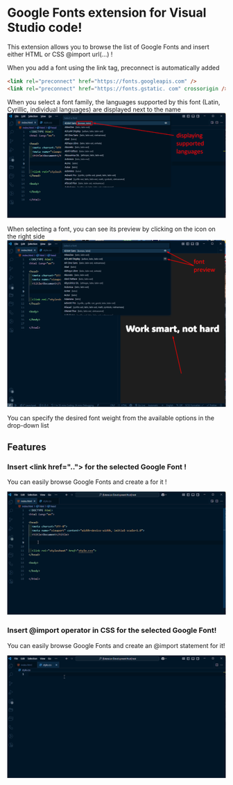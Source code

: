 # Google Fonts extension for Visual Studio code!

This extension allows you to browse the list of Google Fonts and insert either HTML <link href=".."/> or CSS @import url(...) !

When you add a font using the link tag, preconnect is automatically added

```html
<link rel="preconnect" href="https://fonts.googleapis.com" />
<link rel="preconnect" href="https://fonts.gstatic. com" crossorigin />
```

When you select a font family, the languages supported by this font (Latin, Cyrillic, individual languages) are displayed next to the name
![supported languages](support-language.png)

When selecting a font, you can see its preview by clicking on the icon on the right side
![supported languages](font-preview.png)

You can specify the desired font weight from the available options in the drop-down list

## Features

### Insert &lt;link href=".."&gt; for the selected Google Font !

You can easily browse Google Fonts and create a <link href> for it !

![Insert link element](insert-link.gif)

### Insert @import operator in CSS for the selected Google Font!

You can easily browse Google Fonts and create an @import statement for it!

![Insert @import statement](insert-css-import.gif)
